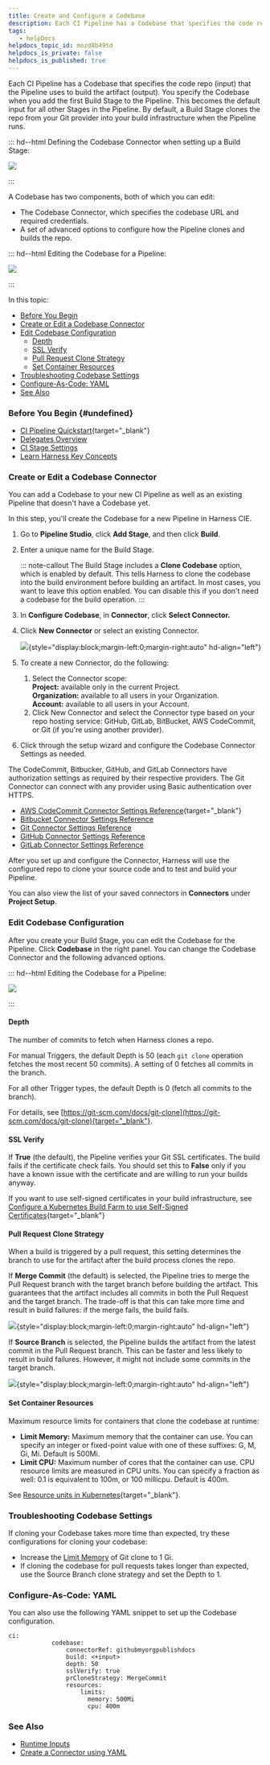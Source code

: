 ```yaml
---
title: Create and Configure a Codebase
description: Each CI Pipeline has a Codebase that specifies the code repo (input) that the Pipeline uses to build the artifact (output). You specify the Codebase when you add the first Build Stage to the Pipeline…
tags: 
   - helpDocs
helpdocs_topic_id: mozd8b49td
helpdocs_is_private: false
helpdocs_is_published: true
---
```


Each CI Pipeline has a Codebase that specifies the code repo (input)
that the Pipeline uses to build the artifact (output). You specify the
Codebase when you add the first Build Stage to the Pipeline. This
becomes the default input for all other Stages in the Pipeline. By
default, a Build Stage clones the repo from your Git provider into your
build infrastructure when the Pipeline runs.

::: hd--html
Defining the Codebase Connector when setting up a Build Stage:

![](https://files.helpdocs.io/i5nl071jo5/articles/lcn8vgt4di/1647624762563/create-codebase-connector.png)

<div>

</div>
:::

A Codebase has two components, both of which you can edit:

-   The Codebase Connector, which specifies the codebase URL and
    required credentials.
-   A set of advanced options to configure how the Pipeline clones and
    builds the repo.

::: hd--html
Editing the Codebase for a Pipeline:

<div>

![](https://files.helpdocs.io/i5nl071jo5/articles/lcn8vgt4di/1647625160792/edit-codebase-confi.png)

</div>
:::

In this topic:

-   [Before You
    Begin](create-and-configure-a-codebase.md)
-   [Create or Edit a Codebase
    Connector](create-and-configure-a-codebase.md)
-   [Edit Codebase
    Configuration](create-and-configure-a-codebase.md)
    -   [Depth](create-and-configure-a-codebase.md)
    -   [SSL
        Verify](create-and-configure-a-codebase.md)
    -   [Pull Request Clone
        Strategy](create-and-configure-a-codebase.md)
    -   [Set Container
        Resources](create-and-configure-a-codebase.md)
-   [Troubleshooting Codebase
    Settings](create-and-configure-a-codebase.md)
-   [Configure-As-Code:
    YAML](create-and-configure-a-codebase.md)
-   [See
    Also](create-and-configure-a-codebase.md)

### Before You Begin {#undefined}

-   [CI Pipeline
    Quickstart](../ci-quickstarts/ci-pipeline-quickstart.md){target="_blank"}
-   [Delegates Overview](https://docs.harness.io/article/2k7lnc7lvl-delegates-overview)
-   [CI Stage Settings](../ci-technical-reference/ci-stage-settings.md)
-   [Learn Harness Key
    Concepts](https://docs.harness.io/article/hv2758ro4e-learn-harness-key-concepts)

### Create or Edit a Codebase Connector

You can add a Codebase to your new CI Pipeline as well as an existing
Pipeline that doesn't have a Codebase yet. 

In this step, you\'ll create the Codebase for a new Pipeline in Harness
CIE.

1.  Go to **Pipeline Studio**, click **Add Stage**, and then click
    **Build**.

2.  Enter a unique name for the Build Stage.

    ::: note-callout
    The Build Stage includes a **Clone Codebase** option, which is
    enabled by default. This tells Harness to clone the codebase into
    the build environment before building an artifact. In most cases,
    you want to leave this option enabled. You can disable this if you
    don\'t need a codebase for the build operation.
    :::

3.  In **Configure Codebase**, in **Connector**, click **Select
    Connector.**

4.  Click **New Connector** or select an existing Connector.

    ![](https://files.helpdocs.io/i5nl071jo5/articles/mozd8b49td/1648218382117/create-or-select-an-existing-connector-final.png){style="display:block;margin-left:0;margin-right:auto"
    hd-align="left"}

5.  To create a new Connector, do the following:
    1.  Select the Connector scope:\
        **Project:** available only in the current Project.\
        **Organization:** available to all users in your Organization.\
        **Account:** available to all users in your Account.
    2.  Click New Connector and select the Connector type based on your
        repo hosting service: GitHub, GitLab, BitBucket, AWS CodeCommit,
        or Git (if you\'re using another provider).

6.  Click through the setup wizard and configure the Codebase Connector
    Settings as needed.

The CodeCommit, Bitbucker, GitHub, and GitLab Connectors have
authorization settings as required by their respective providers. The
Git Connector can connect with any provider using Basic authentication
over HTTPS.

-   [AWS CodeCommit Connector Settings
    Reference](https://docs.harness.io/article/jed9he2i45-aws-code-commit-connector-settings-reference){target="_blank"}
-   [Bitbucket Connector Settings
    Reference](https://docs.harness.io/article/iz5tucdwyu-bitbucket-connector-settings-reference)
-   [Git Connector Settings
    Reference](https://docs.harness.io/article/tbm2hw6pr6-git-connector-settings-reference)
-   [GitHub Connector Settings
    Reference](https://docs.harness.io/article/v9sigwjlgo-git-hub-connector-settings-reference)
-   [GitLab Connector Settings
    Reference](https://docs.harness.io/article/5abnoghjgo-git-lab-connector-settings-reference)

After you set up and configure the Connector, Harness will use the
configured repo to clone your source code and to test and build your
Pipeline.

You can also view the list of your saved connectors in **Connectors**
under **Project Setup**.

### Edit Codebase Configuration

After you create your Build Stage, you can edit the Codebase for the
Pipeline. Click **Codebase** in the right panel. You can change the
Codebase Connector and the following advanced options.

::: hd--html
Editing the Codebase for a Pipeline:

<div>

![](https://files.helpdocs.io/i5nl071jo5/articles/lcn8vgt4di/1647625160792/edit-codebase-confi.png)

</div>
:::

#### Depth

The number of commits to fetch when Harness clones a repo.

For manual Triggers, the default Depth is 50 (each `git clone` operation
fetches the most recent 50 commits). A setting of 0 fetches all commits
in the branch. 

For all other Trigger types, the default Depth is 0 (fetch all commits
to the branch).

For details, see
[https://git-scm.com/docs/git-clone](https://git-scm.com/docs/git-clone){target="_blank"}.

#### SSL Verify

If **True** (the default), the Pipeline verifies your Git SSL
certificates. The build fails if the certificate check fails. You should
set this to **False** only if you have a known issue with the
certificate and are willing to run your builds anyway.

If you want to use self-signed certificates in your build
infrastructure, see [Configure a Kubernetes Build Farm to use
Self-Signed
Certificates](../set-up-build-infrastructure/configure-a-kubernetes-build-farm-to-use-self-signed-certificates.md){target="_blank"}

#### Pull Request Clone Strategy

When a build is triggered by a pull request, this setting determines the
branch to use for the artifact after the build process clones the repo.

If **Merge Commit** (the default) is selected, the Pipeline tries to
merge the Pull Request branch with the target branch before building the
artifact. This guarantees that the artifact includes all commits in both
the Pull Request and the target branch. The trade-off is that this can
take more time and result in build failures: if the merge fails, the
build fails.

![](https://files.helpdocs.io/i5nl071jo5/articles/mozd8b49td/1648137632512/git-pull-merge-final.png){style="display:block;margin-left:0;margin-right:auto"
hd-align="left"}

If **Source Branch** is selected, the Pipeline builds the artifact from
the latest commit in the Pull Request branch. This can be faster and
less likely to result in build failures. However, it might not include
some commits in the target branch.

![](https://files.helpdocs.io/i5nl071jo5/articles/mozd8b49td/1648137659281/git-pull-branch-final.png){style="display:block;margin-left:0;margin-right:auto"
hd-align="left"}

#### Set Container Resources

Maximum resource limits for containers that clone the codebase at
runtime:

-   **Limit Memory:** Maximum memory that the container can use. You can
    specify an integer or fixed-point value with one of these suffixes:
    G, M, Gi, Mi. Default is 500Mi.
-   **Limit CPU:** Maximum number of cores that the container can use.
    CPU resource limits are measured in CPU units. You can specify a
    fraction as well: 0.1 is equivalent to 100m, or 100 millicpu.
    Default is 400m.

See [Resource units in
Kubernetes](https://kubernetes.io/docs/concepts/configuration/manage-resources-containers/#resource-units-in-kubernetes){target="_blank"}.

### Troubleshooting Codebase Settings

If cloning your Codebase takes more time than expected, try these
configurations for cloning your codebase:

-   Increase the [Limit
    Memory](https://docs.harness.io/article/6vks5ym7sq-edit-a-ci-pipeline-codebase-configuration#limit_memory)
    of Git clone to 1 Gi.
-   If cloning the codebase for pull requests takes longer than
    expected, use the Source Branch clone strategy and set the Depth to
    1.

### Configure-As-Code: YAML

You can also use the following YAML snippet to set up the Codebase
configuration.

``` {.hljs .yaml}
ci:
            codebase:
                connectorRef: githubmyorgpublishdocs
                build: <+input>
                depth: 50
                sslVerify: true
                prCloneStrategy: MergeCommit
                resources: 
                    limits:
                      memory: 500Mi
                      cpu: 400m                              
```

### See Also

-   [Runtime
    Inputs](https://ngdocs.harness.io/article/f6yobn7iq0-runtime-inputs)
-   [Create a Connector using
    YAML](https://docs.harness.io/article/m0awmzipdp-create-a-connector-using-yaml)
